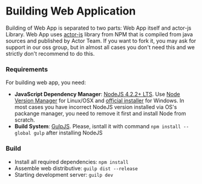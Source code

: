 # Building Web Application

Building of Web App is separated to two parts: Web App itself and actor-js Library. Web App uses [actor-js](https://www.npmjs.com/package/actor-js) library from NPM that is compiled from java sources and published by Actor Team. If you want to fork it, you may ask for support in our oss group, but in almost all cases you don't need this and we strictly don't recommend to do this.

### Requirements

For building web app, you need:
* **JavaScript Dependency Manager**: [NodeJS 4.2.2+ LTS](https://nodejs.org/). Use [Node Version Manager](https://github.com/creationix/nvm) for Linux/OSX and [official installer](https://nodejs.org/) for Windows. In most cases you have incorrect NodeJS version installed via OS's packange manager, you need to remove it first and install Node from scratch.
* **Build System**: [GulpJS](https://gulphs.com/). Please, isntall it with command `npm install --global gulp` after installing NodeJS

### Build

* Install all required dependencies: `npm install`
* Assemble web distributive: `guilp dist --release`
* Starting development server: `guilp dev`
